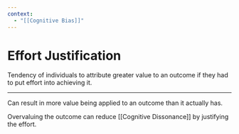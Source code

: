 ```yaml
---
context:
  - "[[Cognitive Bias]]"
---
```


# Effort Justification

Tendency of individuals to attribute greater value to an outcome if they had to put effort into achieving it.

---

Can result in more value being applied to an outcome than it actually has.

Overvaluing the outcome can reduce [[Cognitive Dissonance]] by justifying the effort.
